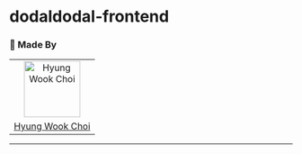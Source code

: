 # dodaldodal-frontend

### 👥 Made By

<table>
  <tr>
    <td align="center">
      <img src="https://avatars.githubusercontent.com/u/73215539?v=4" width="100px;" alt="Hyung Wook Choi"/>
    </td>
  </tr>
  <tr>
    <td align="center">
      <a href="https://github.com/ctdlog">
        <div>Hyung Wook Choi</div>
      </a>
    </td>
  </tr>
</table>


---

